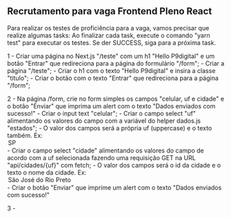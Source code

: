 ## Recrutamento para vaga Frontend Pleno React

Para realizar os testes de proficiência para a vaga, vamos precisar que realize algumas tasks:
Ao finalizar cada task, execute o comando "yarn test" para executar os testes.
Se der SUCCESS, siga para a próxima task.

1 - Criar uma página no Next.js "/teste" com um h1 "Hello P9digital" e um botão "Entrar" que redireciona para a página do formulário "/form";
    - Criar a página "/teste";
    - Criar o h1 com o texto "Hello P9digital" e insira a classe "titulo";
    - Criar o botão com o texto "Entrar" que redireciona para a página "/form";

2 - Na página /form, crie no form simples os campos "celular, uf e cidade" e o botão "Enviar" que imprima um alert com o texto "Dados enviados com sucesso!"
    - Criar o input text "celular";
    - Criar o campo select "uf" alimentando os valores do campo com a variável do helper dados.js "estados";
        - O valor dos campos será a própria uf (uppercase) e o texto também. Ex: <option value="SP">SP</option>
    - Criar o campo select "cidade" alimentando os valores do campo de acordo com a uf selecionada fazendo uma requisição GET na URL "api/cidades/{uf}" com fetch;
        - O valor dos campos será o id da cidade e o texto o nome da cidade. Ex: <option value="123">São José do Rio Preto</option>
    - Criar o botão "Enviar" que imprime um alert com o texto "Dados enviados com sucesso!"

3 - 

